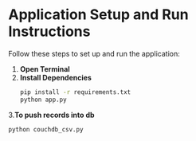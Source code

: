 # Application Setup and Run Instructions

Follow these steps to set up and run the application:

1. **Open Terminal**  
2. **Install Dependencies**  
   ```bash
   pip install -r requirements.txt
   python app.py
3.**To push records into db**  
   ```bash
   python couchdb_csv.py
